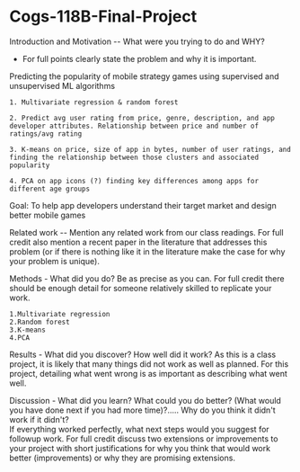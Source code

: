 # Cogs-118B-Final-Project
Introduction and Motivation -- What were you trying to do and WHY?
  - For full points clearly state the problem and why it is important.

Predicting the popularity of mobile strategy games using supervised and unsupervised ML algorithms

    1. Multivariate regression & random forest
    
    2. Predict avg user rating from price, genre, description, and app developer attributes. Relationship between price and number of ratings/avg rating

    3. K-means on price, size of app in bytes, number of user ratings, and finding the relationship between those clusters and associated popularity
    
    4. PCA on app icons (?) finding key differences among apps for different age groups
    
Goal: To help app developers understand their target market and design better mobile games

Related work -- Mention any related work from our class readings.
For full credit also mention a recent paper in the literature that addresses this problem
(or if there is nothing like it in the literature make the case for why your problem is unique).

Methods - What did you do?  Be as precise as you can.   For full credit there should be enough detail for someone relatively skilled to replicate your work.

    1.Multivariate regression
    2.Random forest
    3.K-means
    4.PCA

Results - What did you discover? How well did it work?  As this is a class project, it is likely that many things did not work as well as planned.  For this project, detailing what went wrong is as important as describing what went well.

Discussion - What did you learn?  What could you do better? (What would you
have done next if you had more time)?.....  Why do you think it didn't work if it didn't?  
If everything worked perfectly,  what next steps would you suggest for followup work.  For full credit discuss two extensions or improvements to your project with short justifications for why you think that would work better (improvements) or why they are promising extensions.
